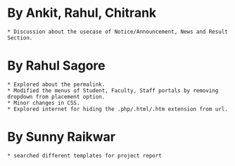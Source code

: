 By Ankit, Rahul, Chitrank
=========================

	* Discussion about the usecase of Notice/Announcement, News and Result Section.
	
By Rahul Sagore
===============

	* Explored about the permalink.
	* Modified the menus of Student, Faculty, Staff portals by removing dropdown from placement option.
	* Minor changes in CSS.
	* Explored internet for hiding the .php/.html/.htm extension from url. 
	
By Sunny Raikwar 
================
	* searched different templates for project report
	